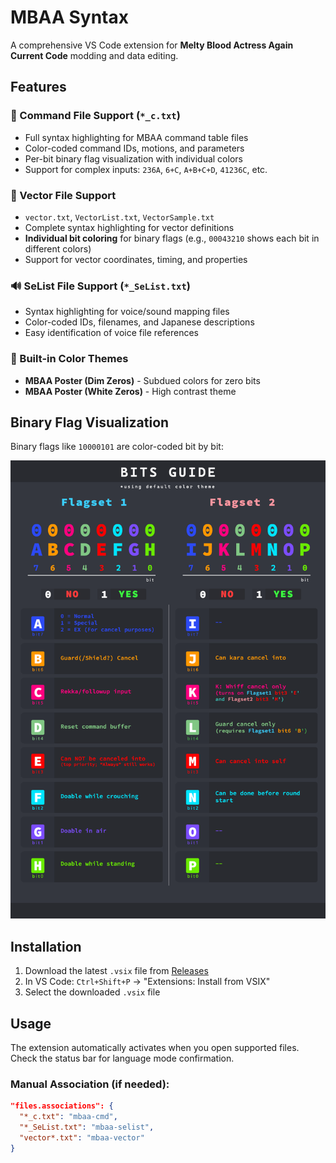 
# MBAA Syntax

A comprehensive VS Code extension for **Melty Blood Actress Again Current Code** modding and data editing.

## Features

### 🎯 Command File Support (`*_c.txt`)
- Full syntax highlighting for MBAA command table files
- Color-coded command IDs, motions, and parameters  
- Per-bit binary flag visualization with individual colors
- Support for complex inputs: `236A`, `6+C`, `A+B+C+D`, `41236C`, etc.

### 📐 Vector File Support 
- `vector.txt`, `VectorList.txt`, `VectorSample.txt`
- Complete syntax highlighting for vector definitions
- **Individual bit coloring** for binary flags (e.g., `00043210` shows each bit in different colors)
- Support for vector coordinates, timing, and properties

### 🔊 SeList File Support (`*_SeList.txt`)
- Syntax highlighting for voice/sound mapping files
- Color-coded IDs, filenames, and Japanese descriptions
- Easy identification of voice file references

### 🎨 Built-in Color Themes
- **MBAA Poster (Dim Zeros)** - Subdued colors for zero bits
- **MBAA Poster (White Zeros)** - High contrast theme

## Binary Flag Visualization

Binary flags like `10000101` are color-coded bit by bit:


![Bits Guide](images/HanteiBits.png)

## Installation

1. Download the latest `.vsix` file from [Releases](../../releases)
2. In VS Code: `Ctrl+Shift+P` → "Extensions: Install from VSIX"
3. Select the downloaded `.vsix` file

## Usage

The extension automatically activates when you open supported files. Check the status bar for language mode confirmation.

### Manual Association (if needed):
```json
"files.associations": { 
  "*_c.txt": "mbaa-cmd",
  "*_SeList.txt": "mbaa-selist",
  "vector*.txt": "mbaa-vector"
}
